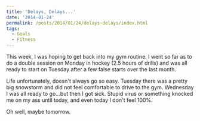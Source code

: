 ```yaml
---
title: 'Delays, Delays...'
date: '2014-01-24'
permalink: /posts/2014/01/24/delays-delays/index.html
tags:
  - Goals
  - Fitness
---
```


This week, I was hoping to get back into my gym routine. I went so far as to do a double session on Monday in hockey (2.5 hours of drills) and was all ready to start on Tuesday after a few false starts over the last month.
<!-- excerpt -->

Life unfortunately, doesn't always go so easy. Tuesday there was a pretty big snowstorm and did not feel comfortable to drive to the gym. Wednesday I was all ready to go…but then I got sick. Stupid virus or something knocked me on my ass until today, and even today I don't feel 100%.

Oh well, maybe tomorrow.
